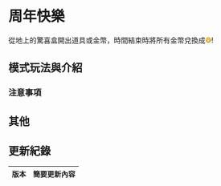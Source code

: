 # 周年快樂

從地上的驚喜盒開出道具或金幣，時間結束時將所有金幣兌換成![currency](https://github.com/CatBudMC/ResourcePack/blob/master/assets/minecraft/textures/emoji/currency.png?raw=true)!

## 模式玩法與介紹

### 注意事項

## 其他

## 更新紀錄

|版本|簡要更新內容|
|:---:|:---:|
